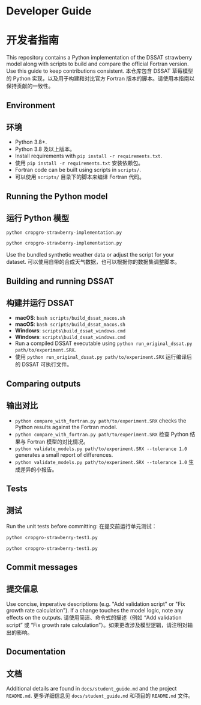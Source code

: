 # Developer Guide
# 开发者指南

This repository contains a Python implementation of the DSSAT strawberry model along with scripts to build and compare the official Fortran version. Use this guide to keep contributions consistent.
本仓库包含 DSSAT 草莓模型的 Python 实现，以及用于构建和对比官方 Fortran 版本的脚本。请使用本指南以保持贡献的一致性。

## Environment
## 环境

- Python 3.8+.
- Python 3.8 及以上版本。
- Install requirements with `pip install -r requirements.txt`.
- 使用 `pip install -r requirements.txt` 安装依赖包。
- Fortran code can be built using scripts in `scripts/`.
- 可以使用 `scripts/` 目录下的脚本来编译 Fortran 代码。

## Running the Python model
## 运行 Python 模型

```bash
python cropgro-strawberry-implementation.py
```
```bash
python cropgro-strawberry-implementation.py
```

Use the bundled synthetic weather data or adjust the script for your dataset.
可以使用自带的合成天气数据，也可以根据你的数据集调整脚本。

## Building and running DSSAT
## 构建并运行 DSSAT

- **macOS**: `bash scripts/build_dssat_macos.sh`
- **macOS**: `bash scripts/build_dssat_macos.sh`
- **Windows**: `scripts\build_dssat_windows.cmd`
- **Windows**: `scripts\build_dssat_windows.cmd`
- Run a compiled DSSAT executable using `python run_original_dssat.py path/to/experiment.SRX`.
- 使用 `python run_original_dssat.py path/to/experiment.SRX` 运行编译后的 DSSAT 可执行文件。

## Comparing outputs
## 输出对比

- `python compare_with_fortran.py path/to/experiment.SRX` checks the Python results against the Fortran model.
- `python compare_with_fortran.py path/to/experiment.SRX` 检查 Python 结果与 Fortran 模型的对比情况。
- `python validate_models.py path/to/experiment.SRX --tolerance 1.0` generates a small report of differences.
- `python validate_models.py path/to/experiment.SRX --tolerance 1.0` 生成差异的小报告。

## Tests
## 测试

Run the unit tests before committing:
在提交前运行单元测试：

```bash
python cropgro-strawberry-test1.py
```
```bash
python cropgro-strawberry-test1.py
```

## Commit messages
## 提交信息

Use concise, imperative descriptions (e.g. "Add validation script" or "Fix growth rate calculation"). If a change touches the model logic, note any effects on the outputs.
请使用简洁、命令式的描述（例如 “Add validation script” 或 “Fix growth rate calculation”）。如果更改涉及模型逻辑，请注明对输出的影响。

## Documentation
## 文档

Additional details are found in `docs/student_guide.md` and the project `README.md`.
更多详细信息见 `docs/student_guide.md` 和项目的 `README.md` 文件。
